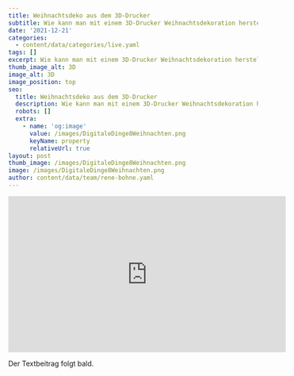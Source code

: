 ```yaml
---
title: Weihnachtsdeko aus dem 3D-Drucker
subtitle: Wie kann man mit einem 3D-Drucker Weihnachtsdekoration herstellen?
date: '2021-12-21'
categories:
  - content/data/categories/live.yaml
tags: []
excerpt: Wie kann man mit einem 3D-Drucker Weihnachtsdekoration herstellen?
thumb_image_alt: 3D
image_alt: 3D
image_position: top
seo:
  title: Weihnachtsdeko aus dem 3D-Drucker
  description: Wie kann man mit einem 3D-Drucker Weihnachtsdekoration herstellen?
  robots: []
  extra:
    - name: 'og:image'
      value: /images/DigitaleDinge8Weihnachten.png
      keyName: property
      relativeUrl: true
layout: post
thumb_image: /images/DigitaleDinge8Weihnachten.png
image: /images/DigitaleDinge8Weihnachten.png
author: content/data/team/rene-bohne.yaml
---
```

<iframe width="560" height="315"
src="https://www.youtube.com/embed/lK-j-FpK0dM?modestbranding=1"
frameborder="0" allow="accelerometer; autoplay; encrypted-media;
gyroscope; picture-in-picture" allowfullscreen>\\\</iframe>

Der Textbeitrag folgt bald.
